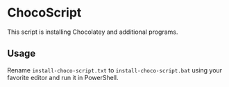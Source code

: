 # ChocoScript

This script is installing Chocolatey and additional programs.


## Usage


Rename `install-choco-script.txt` to `install-choco-script.bat` using your favorite editor and run it in PowerShell.
